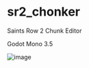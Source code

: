 # sr2_chonker
Saints Row 2 Chunk Editor

Godot Mono 3.5

![image](https://user-images.githubusercontent.com/66796269/197340828-8198c79c-1a1c-4c98-af9a-a90c8a4c5284.png)
